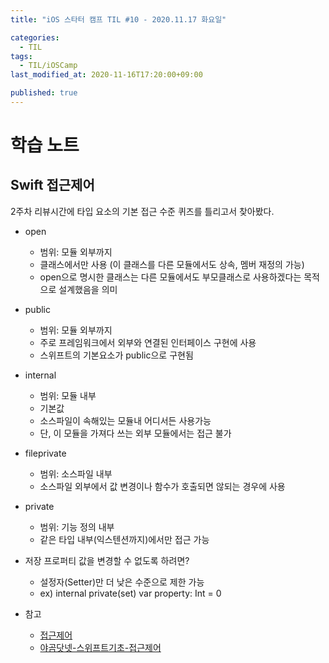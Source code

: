 ```yaml
---
title: "iOS 스타터 캠프 TIL #10 - 2020.11.17 화요일"

categories:
  - TIL
tags:
  - TIL/iOSCamp
last_modified_at: 2020-11-16T17:20:00+09:00

published: true
---
```


# 학습 노트

## Swift 접근제어

2주차 리뷰시간에 타입 요소의 기본 접근 수준 퀴즈를 틀리고서 찾아봤다.

- open
    - 범위: 모듈 외부까지 
    - 클래스에서만 사용 (이 클래스를 다른 모듈에서도 상속, 멤버 재정의 가능)
    - open으로 명시한 클래스는 다른 모듈에서도 부모클래스로 사용하겠다는 목적으로 설계했음을 의미
- public
    - 범위: 모듈 외부까지
    - 주로 프레임워크에서 외부와 연결된 인터페이스 구현에 사용
    - 스위프트의 기본요소가 public으로 구현됨
- internal
    - 범위: 모듈 내부
    - 기본값
    - 소스파일이 속해있는 모듈내 어디서든 사용가능
    - 단, 이 모듈을 가져다 쓰는 외부 모듈에서는 접근 불가
- fileprivate
    - 범위: 소스파일 내부
    - 소스파일 외부에서 값 변경이나 함수가 호출되면 않되는 경우에 사용
- private
    - 범위: 기능 정의 내부
    - 같은 타입 내부(익스텐션까지)에서만 접근 가능
- 저장 프로퍼티 값을 변경할 수 없도록 하려면?
    - 설정자(Setter)만 더 낮은 수준으로 제한 가능
    - ex) internal private(set) var property: Int = 0

- 참고 
    - [접근제어](https://velog.io/@wimes/-%EC%A0%91%EA%B7%BC%EC%A0%9C%EC%96%B4)
    - [야곰닷넷-스위프트기초-접근제어](https://yagom.net/courses/swift-basic/lessons/%EC%A0%91%EA%B7%BC%EC%A0%9C%EC%96%B4/)